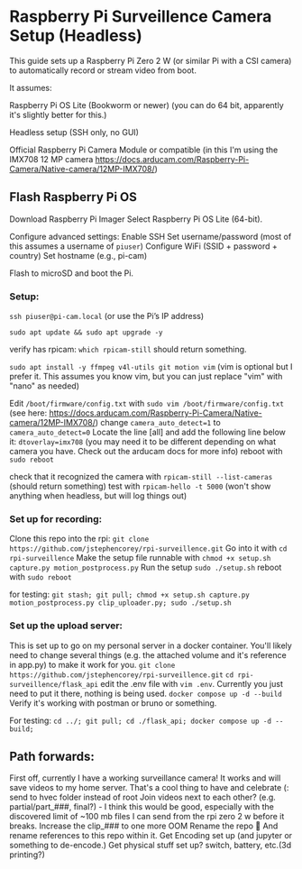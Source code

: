 # Raspberry Pi Surveillence Camera Setup (Headless)

This guide sets up a Raspberry Pi Zero 2 W (or similar Pi with a CSI camera) to automatically record or stream video from boot.

It assumes:

Raspberry Pi OS Lite (Bookworm or newer) (you can do 64 bit, apparently it's slightly better for this.)

Headless setup (SSH only, no GUI)

Official Raspberry Pi Camera Module or compatible (in this I'm using the IMX708 12 MP camera https://docs.arducam.com/Raspberry-Pi-Camera/Native-camera/12MP-IMX708/)

## Flash Raspberry Pi OS

Download Raspberry Pi Imager
Select Raspberry Pi OS Lite (64-bit).

Configure advanced settings:
    Enable SSH
    Set username/password (most of this assumes a username of `piuser`)
    Configure WiFi (SSID + password + country)
    Set hostname (e.g., pi-cam)

Flash to microSD and boot the Pi.

### Setup:
`ssh piuser@pi-cam.local`
(or use the Pi’s IP address)

`sudo apt update && sudo apt upgrade -y`

verify has rpicam:
`which rpicam-still` should return something.

`sudo apt install -y ffmpeg v4l-utils git motion vim` (vim is optional but I prefer it. This assumes you know vim, but you can just replace "vim" with "nano" as needed)

Edit `/boot/firmware/config.txt` with `sudo vim /boot/firmware/config.txt` (see here: https://docs.arducam.com/Raspberry-Pi-Camera/Native-camera/12MP-IMX708/)
    change `camera_auto_detect=1` to `camera_auto_detect=0`
    Locate the line [all] and add the following line below it:
        `dtoverlay=imx708` (you may need it to be different depending on what camera you have. Check out the arducam docs for more info)
    reboot with `sudo reboot`

check that it recognized the camera with `rpicam-still --list-cameras` (should return something)
test with `rpicam-hello -t 5000` (won't show anything when headless, but will log things out)

### Set up for recording:

Clone this repo into the rpi: `git clone https://github.com/jstephencorey/rpi-surveillence.git`
Go into it with `cd rpi-surveillence`
Make the setup file runnable with `chmod +x setup.sh capture.py motion_postprocess.py`
Run the setup `sudo ./setup.sh`
reboot with `sudo reboot`

for testing: `git stash; git pull; chmod +x setup.sh capture.py motion_postprocess.py clip_uploader.py; sudo ./setup.sh`

### Set up the upload server:

This is set up to go on my personal server in a docker container. You'll likely need to change several things (e.g. the attached volume and it's reference in app.py) to make it work for you.
`git clone https://github.com/jstephencorey/rpi-surveillence.git`
`cd rpi-surveillence/flask_api`
edit the .env file with `vim .env`. Currently you just need to put it there, nothing is being used.
`docker compose up -d --build`
Verify it's working with postman or bruno or something. 

For testing: `cd ../; git pull; cd ./flask_api; docker compose up -d --build;` 

## Path forwards:

First off, currently I have a working surveillance camera! It works and will save videos to my home server. That's a cool thing to have and celebrate (:
send to hvec folder instead of root
Join videos next to each other? (e.g. partial/part_###, final?) - I think this would be good, especially with the discovered limit of ~100 mb files I can send from the rpi zero 2 w before it breaks. 
Increase the clip_### to one more OOM
Rename the repo 🙈
    And rename references to this repo within it. 
Get Encoding set up (and jupyter or something to de-encode.)
Get physical stuff set up? switch, battery, etc.(3d printing?)